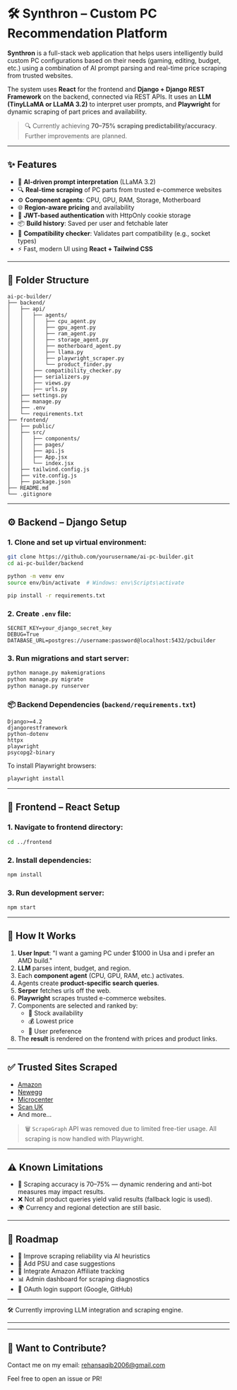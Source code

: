 # 🛠️ Synthron – Custom PC Recommendation Platform

**Synthron** is a full-stack web application that helps users intelligently build custom PC configurations based on their needs (gaming, editing, budget, etc.) using a combination of AI prompt parsing and real-time price scraping from trusted websites.

The system uses **React** for the frontend and **Django + Django REST Framework** on the backend, connected via REST APIs. It uses an **LLM (TinyLLaMA or LLaMA 3.2)** to interpret user prompts, and **Playwright** for dynamic scraping of part prices and availability.

> 🔍 Currently achieving **70–75% scraping predictability/accuracy**. Further improvements are planned.

---

## ✨ Features

- 🧠 **AI-driven prompt interpretation** (LLaMA 3.2)
- 🔍 **Real-time scraping** of PC parts from trusted e-commerce websites
- ⚙️ **Component agents**: CPU, GPU, RAM, Storage, Motherboard
- 🌐 **Region-aware pricing** and availability
- 🔐 **JWT-based authentication** with HttpOnly cookie storage
- 📦 **Build history**: Saved per user and fetchable later
- 🧪 **Compatibility checker**: Validates part compatibility (e.g., socket types)
- ⚡ Fast, modern UI using **React + Tailwind CSS**

---

## 📁 Folder Structure

```
ai-pc-builder/
├── backend/
│   ├── api/
│   │   ├── agents/
│   │   │   ├── cpu_agent.py
│   │   │   ├── gpu_agent.py
│   │   │   ├── ram_agent.py
│   │   │   ├── storage_agent.py
│   │   │   ├── motherboard_agent.py
│   │   │   ├── llama.py
│   │   │   ├── playwright_scraper.py
│   │   │   └── product_finder.py
│   │   ├── compatibility_checker.py
│   │   ├── serializers.py
│   │   ├── views.py
│   │   ├── urls.py
│   ├── settings.py
│   ├── manage.py
│   ├── .env
│   └── requirements.txt
├── frontend/
│   ├── public/
│   ├── src/
│   │   ├── components/
│   │   ├── pages/
│   │   ├── api.js        
│   │   ├── App.jsx
│   │   └── index.jsx
│   ├── tailwind.config.js
│   ├── vite.config.js
│   ├── package.json
├── README.md
└── .gitignore
```

---

## ⚙️ Backend – Django Setup

### 1. Clone and set up virtual environment:

```bash
git clone https://github.com/yourusername/ai-pc-builder.git
cd ai-pc-builder/backend

python -m venv env
source env/bin/activate  # Windows: env\Scripts\activate

pip install -r requirements.txt
```

### 2. Create `.env` file:

```
SECRET_KEY=your_django_secret_key
DEBUG=True
DATABASE_URL=postgres://username:password@localhost:5432/pcbuilder
```

### 3. Run migrations and start server:

```bash
python manage.py makemigrations
python manage.py migrate
python manage.py runserver
```

### 📦 Backend Dependencies (`backend/requirements.txt`)

```
Django>=4.2
djangorestframework
python-dotenv
httpx
playwright
psycopg2-binary
```

To install Playwright browsers:

```bash
playwright install
```

---

## 🎨 Frontend – React Setup

### 1. Navigate to frontend directory:

```bash
cd ../frontend
```

### 2. Install dependencies:

```bash
npm install
```

### 3. Run development server:

```bash
npm start
```

---

## 🔗 How It Works

1. **User Input**: "I want a gaming PC under $1000 in Usa and i prefer an AMD build."
2. **LLM** parses intent, budget, and region.
3. Each **component agent** (CPU, GPU, RAM, etc.) activates.
4. Agents create **product-specific search queries**.
5. **Serper** fetches urls off the web.
6. **Playwright** scrapes trusted e-commerce websites.
7. Components are selected and ranked by:
   - 🔄 Stock availability
   - 💰 Lowest price
   - 🙋 User preference
8. The **result** is rendered on the frontend with prices and product links.

---

## ✅ Trusted Sites Scraped

- [Amazon](https://amazon.com)
- [Newegg](https://newegg.com)
- [Microcenter](https://microcenter.com)
- [Scan UK](https://scan.co.uk)
- And more…

> 🗑️ `ScrapeGraph` API was removed due to limited free-tier usage. All scraping is now handled with Playwright.

---

## ⚠️ Known Limitations

- 🛒 Scraping accuracy is 70–75% — dynamic rendering and anti-bot measures may impact results.
- ❌ Not all product queries yield valid results (fallback logic is used).
- 🌍 Currency and regional detection are still basic.

---

## 🔮 Roadmap

- 🧠 Improve scraping reliability via AI heuristics
- 🔌 Add PSU and case suggestions
- 💸 Integrate Amazon Affiliate tracking
- 📊 Admin dashboard for scraping diagnostics
- 🔐 OAuth login support (Google, GitHub)

---

🛠️ Currently improving LLM integration and scraping engine.

---


---

## 🤝 Want to Contribute?
Contact me on my email:
rehansaqib2006@gmail.com

Feel free to open an issue or PR!

